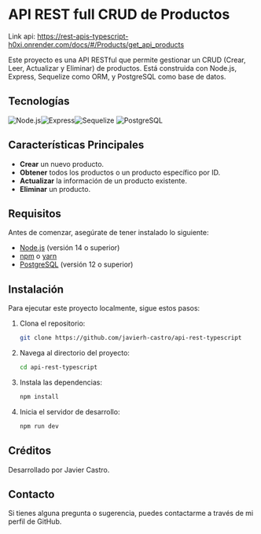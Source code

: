 # API REST full CRUD de Productos
Link api: https://rest-apis-typescript-h0xi.onrender.com/docs/#/Products/get_api_products

Este proyecto es una API RESTful que permite gestionar un CRUD (Crear, Leer, Actualizar y Eliminar) de productos. Está construida con Node.js, Express, Sequelize como ORM, y PostgreSQL como base de datos.

## Tecnologías

![Node.js](https://img.shields.io/badge/node.js-6DA55F?style=for-the-badge&logo=node.js&logoColor=white)![Express](https://img.shields.io/badge/express.js-%23404d59.svg?style=for-the-badge&logo=express&logoColor=%2361DAFB)![Sequelize](https://img.shields.io/badge/sequelize-%23336791.svg?style=for-the-badge&logo=sequelize&logoColor=white) ![PostgreSQL](https://img.shields.io/badge/postgresql-%23336791.svg?style=for-the-badge&logo=postgresql&logoColor=white)

## Características Principales

- **Crear** un nuevo producto.
- **Obtener** todos los productos o un producto específico por ID.
- **Actualizar** la información de un producto existente.
- **Eliminar** un producto.

## Requisitos

Antes de comenzar, asegúrate de tener instalado lo siguiente:

- [Node.js](https://nodejs.org/) (versión 14 o superior)
- [npm](https://www.npmjs.com/) o [yarn](https://yarnpkg.com/)
- [PostgreSQL](https://www.postgresql.org/) (versión 12 o superior)

## Instalación

Para ejecutar este proyecto localmente, sigue estos pasos:

1. Clona el repositorio:
   ```bash
   git clone https://github.com/javierh-castro/api-rest-typescript
2. Navega al directorio del proyecto:
   ```bash
   cd api-rest-typescript

3. Instala las dependencias:
   ```bash
   npm install
4. Inicia el servidor de desarrollo:
   ```bash
   npm run dev

## Créditos
Desarrollado por Javier Castro.

## Contacto
Si tienes alguna pregunta o sugerencia, puedes contactarme a través de mi perfil de GitHub.